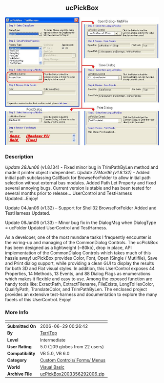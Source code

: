 ﻿<div align="center">

## ucPickBox

<img src="PIC20061318305449.JPG">
</div>

### Description

*Update 28Jun06* (v1.8.134) - Fixed minor bug in TrimPathByLen method and made it printer object independent. *Update 27Mar06 (v1.8.132)* &#8211; Added initial path subclassing CallBack for BrowseForFolder to allow initial path selection without external bas modules. Added Path Let Property and fixed several annoying bugs. Current version is stable and has been tested for several months prior to release... UserControl and TestHarness Updated...Enjoy!

Update 04Jan06 (v1.32) &#8211; Support for Shell32 BrowseForFolder Added and TestHarness Updated.

Update 06Jan06 (v1.33) &#8211; Minor bug fix in the DialogMsg when DialogType = ucFolder Updated UserControl and TestHarness.

As a developer, one of the most mundane tasks I frequently encounter is the wiring-up and managing of the CommonDialog Controls. The ucPickBox has been designed as a lightweight (~80kb), drop in place, API implementation of the CommonDialog Controls which takes much of this hassle away! ucPickBox provides Color, Font, Open (Single / Mutlifile), Save and Print dialog support, while providing a clean GUI to display the results for both 3D and Flat visual styles. In addition, this UserControl exposes 44 Properties, 14 Methods, 13 Events, and 88 Dialog Flags as enumerations which makes it flexible and easy to use. Among the exposed function are handy tools like: ExractPath, ExtractFilename, FileExists, LongToHexColor, QualifyPath, TranslateColor, and TrimPathByLen. The enclosed project provides an extensive test-harness and documentation to explore the many facets of this UserControl. Enjoy!
 
### More Info
 


<span>             |<span>
---                |---
**Submitted On**   |2006-06-29 00:26:42
**By**             |[TerriTop](https://github.com/Planet-Source-Code/PSCIndex/blob/master/ByAuthor/territop.md)
**Level**          |Intermediate
**User Rating**    |5.0 (109 globes from 22 users)
**Compatibility**  |VB 5\.0, VB 6\.0
**Category**       |[Custom Controls/ Forms/  Menus](https://github.com/Planet-Source-Code/PSCIndex/blob/master/ByCategory/custom-controls-forms-menus__1-4.md)
**World**          |[Visual Basic](https://github.com/Planet-Source-Code/PSCIndex/blob/master/ByWorld/visual-basic.md)
**Archive File**   |[ucPickBox2003356292006\.zip](https://github.com/Planet-Source-Code/territop-ucpickbox__1-63905/archive/master.zip)









